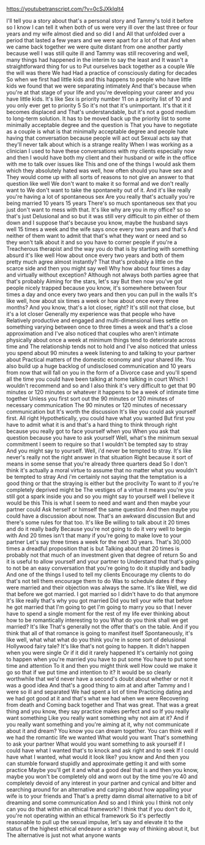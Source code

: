 https://youtubetranscript.com/?v=0cSJXkIqIt4

 I'll tell you a story about that's a personal story and Tammy's told it before so I know I can tell it when both of us were very ill over the last three or four years and my wife almost died and so did I and All that unfolded over a period that lasted a few years and we were apart for a lot of that And when we came back together we were quite distant from one another partly because well I was still quite ill and Tammy was still recovering and well, many things had happened in the interim to say the least and It wasn't a straightforward thing for us to Put ourselves back together as a couple We the will was there We had Had a practice of consciously dating for decades So when we first had little kids and this happens to people who have little kids we found that we were separating intimately And that's because when you're at that stage of your life and you're developing your career and you have little kids. It's like Sex is priority number 11 on a priority list of 10 and you only ever get to priority 5 So it's not that it's unimportant. It's that it it becomes displaced and That's understandable, but it's not a good medium to long-term solution. It has to be moved back up the priority list to some minimally acceptable degree and the question is That you have to negotiate as a couple is what is that minimally acceptable degree and people hate having that conversation because people will act out Sexual acts say that they'll never talk about which is a strange reality When I was working as a clinician I used to have these conversations with my clients especially now and then I would have both my client and their husband or wife in the office with me to talk over issues like This and one of the things I would ask them which they absolutely hated was well, how often should you have sex and They would come up with all sorts of reasons to not give an answer to that question like well We don't want to make it so formal and we don't really want to We don't want to take the spontaneity out of it. And it's like really you're having a lot of spontaneous sex Are you really that's actually you're being married 10 years 15 years There's so much spontaneous sex that you just don't want to mess with that. It's like why are you in my office? so so that's just Delusional and so but it was still very difficult to pin either of them down and I suppose that's because you know, maybe the husband says well 15 times a week and the wife says once every two years and that's And neither of them want to admit that that's what they want or need and so they won't talk about it and so you have to corner people if you're a Treacherous therapist and the way you do that is by starting with something absurd it's like well How about once every two years and both of them pretty much agree almost instantly? That that's probably a little on the scarce side and then you might say well Why how about four times a day and virtually without exception? Although not always both parties agree that that's probably Aiming for the stars, let's say But then now you've got people nicely trapped because you know, it's somewhere between four times a day and once every two years and then you can pull in the walls It's like well, how about six times a week or how about once every three months? And you know, that's a lot closer, right? It's still not that close, but it's a lot closer Generally my experience was that people who have Relatively productive and engaged and multi-dimensional lives settle on something varying between once to three times a week and that's a close approximation and I've also noticed that couples who aren't intimate physically about once a week at minimum things tend to deteriorate across time and The relationship tends not to hold and I've also noticed that unless you spend about 90 minutes a week listening to and talking to your partner about Practical matters of the domestic economy and your shared life. You also build up a huge backlog of undisclosed communication and 10 years from now that will fall on you in the form of a Divorce case and you'll spend all the time you could have been talking at home talking in court Which I wouldn't recommend and so and I also think it's very difficult to get that 90 minutes or 120 minutes or whatever it happens to be a week of intimate time together Unless you first sort out the 90 minutes or 120 minutes of necessary communication The 90 minutes or 120 minutes of necessary communication but It's worth the discussion It's like you could ask yourself first. All right Hypothetically, you could have what you wanted But first you have to admit what it is and that's a hard thing to think through right because you really got to face yourself when you When you ask that question because you have to ask yourself Well, what's the minimum sexual commitment I seem to require so that I wouldn't be tempted say to stray And you might say to yourself. Well, i'd never be tempted to stray. It's like never's really not the right answer in that situation Right because it sort of means in some sense that you're already three quarters dead So I don't think it's actually a moral virtue to assume that no matter what you wouldn't be tempted to stray And i'm certainly not saying that the temptation is a good thing or that the straying is either but the proclivity To want to if you're completely deprived might be The vestiges of a virtue it means you're you still got a spark inside you and so you might say to yourself well I believe it would be this This is what I seem to need and want and then maybe your partner could Ask herself or himself the same question And then maybe you could have a discussion about now. That's an awkward discussion But and there's some rules for that too. It's like Be willing to talk about it 20 times and do it really badly Because you're not going to do it very well to begin with And 20 times isn't that many if you're going to make love to your partner Let's say three times a week for the next 30 years. That's 30,000 times a dreadful proposition that is but Talking about that 20 times is probably not that much of an investment given that degree of return So and it is useful to allow yourself and your partner to Understand that that's going to not be an easy conversation that you're going to do it stupidly and badly And one of the things I used to tell my clients Encourage my clients to do that's not tell them encourage them to do Was to schedule dates if they were married and their objection was always the same. It's like Well, we did that before we got married. I got married so I didn't have to do that anymore It's like really that's why you got married Did you tell your wife that before he got married that I'm going to get I'm going to marry you so that I never have to spend a single moment for the rest of my life ever thinking about how to be romantically interesting to you What do you think shall we get married? It's like That's generally not the offer that's on the table. And if you think that all of that romance is going to manifest itself Spontaneously, it's like well, what what what do you think you're in some sort of delusional Hollywood fairy tale? It's like that's not going to happen. It didn't happen when you were single Or if it did it rarely happened It's certainly not going to happen when you're married you have to put some You have to put some time and attention To it and then you might think well How could we make it go so that if we put time and intention to it? It would be so clearly worthwhile that we'd never have a second's doubt about whether or not it was a good idea And that's a good thing to aim at and after Tammy and I were so ill and separated We had spent a lot of time Practicing dating and we had got good at it and that's what we had when we were Recovering from death and Coming back together and That was great. That was a great thing and you know, they say practice makes perfect and so If you really want something Like you really want something why not aim at it? And if you really want something and you're aiming at it, why not communicate about it and dream? You know you can dream together. You can think well if we had the romantic life we wanted What would you want That's something to ask your partner What would you want something to ask yourself if I could have what I wanted that's to knock and ask right and to seek If I could have what I wanted, what would it look like? you know and And then you can stumble forward stupidly and approximate getting it and with some practice Maybe you'll get it and what a good deal that is and then you know, maybe you won't be completely old and worn out by the time you're 40 and completely devoid of any interest in your partner and cynical and bitter and searching around for an alternative and carping about how appalling your wife is to your friends and That's a pretty damn dismal alternative to a bit of dreaming and some communication And so and I think you I think not only can you do that within an ethical framework? I think that if you don't do it, you're not operating within an ethical framework So it's perfectly reasonable to pull up the sexual impulse, let's say and elevate it to the status of the highest ethical endeavor a strange way of thinking about it, but The alternative is just not what anyone wants